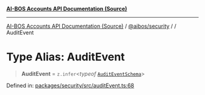 [**AI-BOS Accounts API Documentation (Source)**](../../../README.md)

***

[AI-BOS Accounts API Documentation (Source)](../../../README.md) / [@aibos/security](../README.md) / [](../README.md) / AuditEvent

# Type Alias: AuditEvent

> **AuditEvent** = `z.infer`\<*typeof* [`AuditEventSchema`](../variables/AuditEventSchema.md)\>

Defined in: [packages/security/src/auditEvent.ts:68](https://github.com/pohlai88/accounts/blob/48103fb36d28b2b9bfb33472b6de2f719773cde9/packages/security/src/auditEvent.ts#L68)
